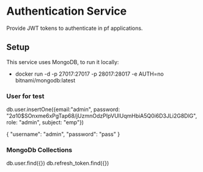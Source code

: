 # Authentication Service

Provide JWT tokens to authenticate in pf applications.

## Setup
This service uses MongoDB, to run it locally:
- docker run -d -p 27017:27017 -p 28017:28017 -e AUTH=no bitnami/mongodb:latest

### User for test
db.user.insertOne({email:"admin", password: "$2a$10$SOnxme6xPgTap68/jUzmnOdzPIpVUlUqmHbiA5Q0i6D3JLi2G8DlG", role: "admin", subject: "emp"})

{
	"username": "admin",
	"password": "pass"
}

### MongoDb Collections
db.user.find({})
db.refresh_token.find({})